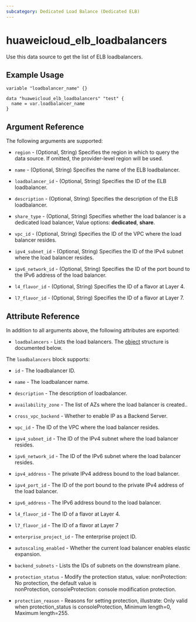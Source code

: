```yaml
---
subcategory: Dedicated Load Balance (Dedicated ELB)
---
```


# huaweicloud_elb_loadbalancers

Use this data source to get the list of ELB loadbalancers.

## Example Usage

```hcl
variable "loadbalancer_name" {}

data "huaweicloud_elb_loadbalancers" "test" {
  name = var.loadbalancer_name
}
```

## Argument Reference

The following arguments are supported:

* `region` - (Optional, String) Specifies the region in which to query the data source.
  If omitted, the provider-level region will be used.

* `name` - (Optional, String) Specifies the name of the ELB loadbalancer.

* `loadbalancer_id` - (Optional, String) Specifies the ID of the ELB loadbalancer.

* `description` - (Optional, String) Specifies the description of the ELB loadbalancer.

* `share_type` - (Optional, String) Specifies whether the load balancer is a dedicated load balancer, Value options: 
  **dedicated**, **share**.

* `vpc_id` - (Optional, String) Specifies the ID of the VPC where the load balancer resides.

* `ipv4_subnet_id` - (Optional, String) Specifies the ID of the IPv4 subnet where the load balancer resides.

* `ipv6_network_id` - (Optional, String) Specifies the ID of the port bound to the IPv6 address of the load balancer.

* `l4_flavor_id` - (Optional, String) Specifies the ID of a flavor at Layer 4.

* `l7_flavor_id` - (Optional, String) Specifies the ID of a flavor at Layer 7.

## Attribute Reference

In addition to all arguments above, the following attributes are exported:

* `loadbalancers` - Lists the load balancers.
  The [object](#loadbalancers_object) structure is documented below.

<a name="loadbalancers_object"></a>
The `loadbalancers` block supports:

* `id` - The loadbalancer ID.

* `name` - The loadbalancer name.

* `description` - The description of loadbalancer.

* `availability_zone` - The list of AZs where the load balancer is created..

* `cross_vpc_backend` - Whether to enable IP as a Backend Server.

* `vpc_id` - The ID of the VPC where the load balancer resides.

* `ipv4_subnet_id` - The  ID of the IPv4 subnet where the load balancer resides.

* `ipv6_network_id` - The ID of the IPv6 subnet where the load balancer resides.

* `ipv4_address` - The private IPv4 address bound to the load balancer.

* `ipv4_port_id` - The ID of the port bound to the private IPv4 address of the load balancer.

* `ipv6_address` - The IPv6 address bound to the load balancer.

* `l4_flavor_id` - The ID of a flavor at Layer 4.

* `l7_flavor_id` - The ID of a flavor at Layer 7

* `enterprise_project_id` - The enterprise project ID.

* `autoscaling_enabled` - Whether the current load balancer enables elastic expansion.

* `backend_subnets` - Lists the IDs of subnets on the downstream plane.

* `protection_status` - Modify the protection status, value: nonProtection: No protection, the default value is  
  nonProtection, consoleProtection: console modification protection.

* `protection_reason` - Reasons for setting protection, illustrate: Only valid when protection_status is 
  consoleProtection, Minimum length=0, Maximum length=255.
